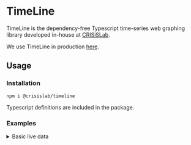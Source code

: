 # TimeLine

TimeLine is the dependency-free Typescript time-series web graphing library developed in-house at [CRISiSLab](https://www.crisislab.org.nz/).

We use TimeLine in production [here](https://shakemap.crisislab.org.nz/).

## Usage

### Installation

```
npm i @crisislab/timeline
```

Typescript definitions are included in the package.

### Examples

<details>
<summary>Basic live data</summary>
```ts
import { TimeLine, Point, xAxisPlugin, yAxisPlugin } from "../../src";

const data: Point[] = [];
const maxPoints = 500;
const pointGap = 10;
const chart = new TimeLine({
container: document.getElementById("chart-container") as HTMLElement,
data,
maxPoints,
pointWidth: pointGap,
xLabel: "Time",
yLabel: "Random numbers",
plugins: [xAxisPlugin(), yAxisPlugin()],
});

let prev = 0;
setInterval(() => {
const y =
prev + Math.floor(Math.random() _ 10) _ (Math.random() > 0.5 ? -1 : 1);
prev = y;
data.push({
x: Date.now(),
y,
});
// This is very important!
// You can't have more points in the data array
// than chart.maxPoints, or you'll have weird
// rendering issues.
if (data.length > maxPoints) {
data.shift();
}
chart.recompute();
}, pointGap);

function renderLoop() {
chart.draw();
requestAnimationFrame(renderLoop);
}
renderLoop();

```
</details>

## Credit

This project was inspired by [TimeChart](https://github.com/huww98/TimeChart) by [huww98](https://github.com/huww98). We were originally using huww98's library, but found that webGL was excessive for our needs, and created too many problems to justify continuing to use it. Our library's API design is inspired by huww98's library, and the visuals are similar, but under the hood it's completly different. Our library uses the [Canvas API](https://developer.mozilla.org/en-US/docs/Web/API/Canvas_API) instead of [WebGL](https://developer.mozilla.org/en-US/docs/Web/API/WebGL_API) for rendering, so it won't be as performant for huge amounts of data.
```

